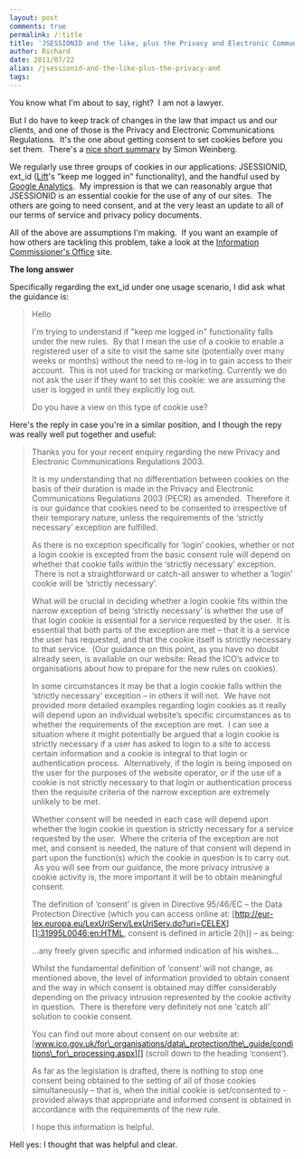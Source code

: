 ```yaml
---
layout: post
comments: true
permalink: /:title
title: 'JSESSIONID and the like, plus the Privacy and Electronic Communications'
author: Richard
date: 2011/07/22
alias: /jsessionid-and-the-like-plus-the-privacy-and
tags:
---
```


You know what I'm about to say, right?  I am not a lawyer.

But I do have to keep track of changes in the law that impact us and our
clients, and one of those is the Privacy and Electronic Communications
Regulations.  It's the one about getting consent to set cookies before
you set them.  There's a [nice short summary][] by Simon Weinberg.

We regularly use three groups of cookies in our applications:
JSESSIONID, ext\_id ([Lift][]'s "keep me logged in" functionality), and
the handful used by [Google Analytics][].  My impression is that we can
reasonably argue that JSESSIONID is an essential cookie for the use of
any of our sites.  The others are going to need consent, and at the very
least an update to all of our terms of service and privacy policy
documents.

All of the above are assumptions I'm making.  If you want an example of
how others are tackling this problem, take a look at the [Information Commissioner's Office][] site.

**The long answer**

Specifically regarding the ext\_id under one usage scenario, I did ask
what the guidance is:

> Hello
>
> I'm trying to understand if "keep me logged in" functionality falls
> under the new rules.  By that I mean the use of a cookie to enable a
> registered user of a site to visit the same site (potentially over
> many weeks or months) without the need to re-log in to gain access to
> their account.  This is not used for tracking or marketing. Currently
> we do not ask the user if they want to set this cookie: we are
> assuming the user is logged in until they explicitly log out.
>
> Do you have a view on this type of cookie use?

Here's the reply in case you're in a similar position, and I though the
repy was really well put together and useful:

> Thanks you for your recent enquiry regarding the new Privacy and
> Electronic Communications Regulations 2003.
>
> It is my understanding that no differentiation between cookies on the
> basis of their duration is made in the Privacy and Electronic
> Communications Regulations 2003 (PECR) as amended.  Therefore it is
> our guidance that cookies need to be consented to irrespective of
> their temporary nature, unless the requirements of the ‘strictly
> necessary’ exception are fulfilled.
>
> As there is no exception specifically for ‘login’ cookies, whether or
> not a login cookie is excepted from the basic consent rule will depend
> on whether that cookie falls within the ‘strictly necessary’
> exception.  There is not a straightforward or catch-all answer to
> whether a ‘login’ cookie will be ‘strictly necessary’. 
>
> What will be crucial in deciding whether a login cookie fits within
> the narrow exception of being ‘strictly necessary’ is whether the use
> of that login cookie is essential for a service requested by the user.
>  It is essential that both parts of the exception are met – that it is
> a service the user has requested, and that the cookie itself is
> strictly necessary to that service.  (Our guidance on this point, as
> you have no doubt already seen, is available on our website: Read the
> ICO’s advice to organisations about how to prepare for the new rules
> on cookies). 
>
> In some circumstances it may be that a login cookie falls within the
> ‘strictly necessary’ exception – in others it will not.  We have not
> provided more detailed examples regarding login cookies as it really
> will depend upon an individual website’s specific circumstances as to
> whether the requirements of the exception are met.  I can see a
> situation where it might potentially be argued that a login cookie is
> strictly necessary if a user has asked to login to a site to access
> certain information and a cookie is integral to that login or
> authentication process.  Alternatively, if the login is being imposed
> on the user for the purposes of the website operator, or if the use of
> a cookie is not strictly necessary to that login or authentication
> process then the requisite criteria of the narrow exception are
> extremely unlikely to be met.
>
> Whether consent will be needed in each case will depend upon whether
> the login cookie in question is strictly necessary for a service
> requested by the user.  Where the criteria of the exception are not
> met, and consent is needed, the nature of that consent will depend in
> part upon the function(s) which the cookie in question is to carry
> out.  As you will see from our guidance, the more privacy intrusive a
> cookie activity is, the more important it will be to obtain meaningful
> consent. 
>
> The definition of ‘consent’ is given in Directive 95/46/EC – the Data
> Protection Directive (which you can access online at:
> [http://eur-lex.europa.eu/LexUriServ/LexUriServ.do?uri=CELEX][]:31995L0046:en:HTML,
> consent is defined in article 2(h)) – as being:
>
> …any freely given specific and informed indication of his wishes…
>
> Whilst the fundamental definition of ‘consent’ will not change, as
> mentioned above, the level of information provided to obtain consent
> and the way in which consent is obtained may differ considerably
> depending on the privacy intrusion represented by the cookie activity
> in question.  There is therefore very definitely not one ‘catch all’
> solution to cookie consent. 
>
> You can find out more about consent on our website at:
> [www.ico.gov.uk/for\_organisations/data\_protection/the\_guide/conditions\_for\_processing.aspx][]
> (scroll down to the heading ‘consent’).
>
> As far as the legislation is drafted, there is nothing to stop one
> consent being obtained to the setting of all of those cookies
> simultaneously – that is, when the initial cookie is set/consented to -
> provided always that appropriate and informed consent is obtained in
> accordance with the requirements of the new rule.
>
> I hope this information is helpful.

Hell yes: I thought that was helpful and clear.

 

  [nice short summary]: http://www.mablaw.com/2011/07/cookie-law-ico-food-for-thought/
  [Lift]: http://liftweb.net/
  [Google Analytics]: http://www.google.co.uk/intl/en/analytics/privacyoverview.html
  [Information Commissioner's Office]: http://www.ico.gov.uk/Global/privacy_statement.aspx
  [http://eur-lex.europa.eu/LexUriServ/LexUriServ.do?uri=CELEX]: http://eur-lex.europa.eu/LexUriServ/LexUriServ.do?uri=CELEX
  [www.ico.gov.uk/for\_organisations/data\_protection/the\_guide/conditions\_for\_processing.aspx]:
    http://www.ico.gov.uk/for_organisations/data_protection/the_guide/conditions_for_processing.aspx
